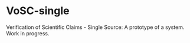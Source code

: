 # VoSC-single
Verification of Scientific Claims - Single Source:
A prototype of a system.
Work in progress.